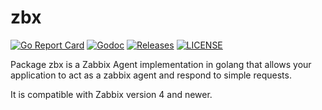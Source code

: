 # zbx

[![Go Report Card](https://goreportcard.com/badge/github.com/ecnepsnai/zbx?style=flat-square)](https://goreportcard.com/report/github.com/ecnepsnai/zbx)
[![Godoc](https://img.shields.io/badge/go-documentation-blue.svg?style=flat-square)](https://pkg.go.dev/github.com/ecnepsnai/zbx)
[![Releases](https://img.shields.io/github/release/ecnepsnai/zbx/all.svg?style=flat-square)](https://github.com/ecnepsnai/zbx/releases)
[![LICENSE](https://img.shields.io/github/license/ecnepsnai/zbx.svg?style=flat-square)](https://github.com/ecnepsnai/zbx/blob/master/LICENSE)

Package zbx is a Zabbix Agent implementation in golang that allows your application
to act as a zabbix agent and respond to simple requests.

It is compatible with Zabbix version 4 and newer.

